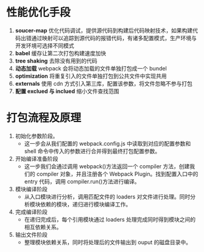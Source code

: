 # 性能优化手段

1. **soucer-map** 优化代码调试，提供源代码到构建后代码映射技术，如果构建代码出错通过映射可以追踪到源代码的报错代码，有诸多配置模式，生产环境与开发环境可选择不同模式
2. **babel** 缓存让第二次打包构建速度加快
3. **tree shaking** 去除没有用到的代码
4. **动态加载** webpack 会将动态加载的文件单独打包成一个 bundel
5. **optimization** 将重复引入的文件单独打包到公共文件中实现共用
6. **externals** 使用 cdn 方式引入第三库，配置该参数，将文件忽略不参与打包
7. **配置 exclued 与 inclued** 缩小文件查找范围

# 打包流程及原理

1. 初始化参数阶段。
   - 这一步会从我们配置的 webpack.config.js 中读取到对应的配置参数和 shell 命令中传入的参数进行合并得到最终打包配置参数。
2. 开始编译准备阶段
   - 这一步我们会通过调用 webpack()方法返回一个 compiler 方法，创建我们的 compiler 对象，并且注册各个 Webpack Plugin。找到配置入口中的 entry 代码，调用 compiler.run()方法进行编译。
3. 模块编译阶段
   - 从入口模块进行分析，调用匹配文件的 loaders 对文件进行处理。同时分析模块依赖的模块，递归进行模块编译工作。
4. 完成编译阶段
   - 在递归完成后，每个引用模块通过 loaders 处理完成同时得到模块之间的相互依赖关系。
5. 输出文件阶段
   - 整理模块依赖关系，同时将处理后的文件输出到 ouput 的磁盘目录中。
